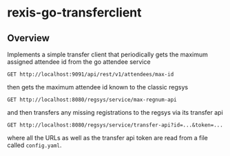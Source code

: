 # rexis-go-transferclient

## Overview

Implements a simple transfer client that periodically gets the maximum assigned attendee id from the go attendee service

```GET http://localhost:9091/api/rest/v1/attendees/max-id```

then gets the maximum attendee id known to the classic regsys

```GET http://localhost:8080/regsys/service/max-regnum-api```

and then transfers any missing registrations to the regsys via its transfer api

```GET http://localhost:8080/regsys/service/transfer-api?id=...&token=...```

where all the URLs as well as the transfer api token are read from a file called ```config.yaml```.  
